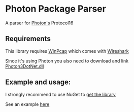 # Photon Package Parser

A parser for [Photon's](https://www.photonengine.com/en-US/Photon) Protocol16

## Requirements

This library requires [WinPcap](https://www.winpcap.org/) which comes with [Wireshark](https://www.wireshark.org/)

Since it's using Photon you also need to download and link [Photon3DotNet.dll](https://www.photonengine.com/sdks#client-csharp)

## Example and usage:

I strongly recommend to use NuGet to [get the library](https://www.nuget.org/packages/PhotonPackageParser/)

See an example [here](https://github.com/0blu/PhotonPackageParser/blob/master/PhotonPackageParser.Example/Program.cs#L38)
